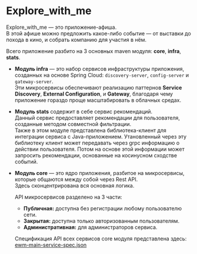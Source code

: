 # Explore_with_me

Explore_with_me — это приложение-афиша.  
В этой афише можно предложить какое-либо событие — от выставки до похода в кино, и собрать компанию для участия в нём.

Всего приложение разбито на 3 основных maven модуля: **core**, **infra**, **stats**.

- **Модуль infra** — это набор сервисов инфраструктуры приложения,
  созданных на основе Spring Cloud: `discovery-server`, `config-server` и `gateway-server`.  
  Эти микросервисы обеспечивают реализацию паттернов **Service Discovery**, **External Configuration**, и **Gateway**,
  благодаря чему приложение гораздо проще масштабировать в облачных средах.

- **Модуль stats** содержит в себе сервис рекомендаций.  
  Данный сервис предоставляет рекомендации для пользователя, созданные методом совместной фильтрации.  
  Также в этом модуле представлена библиотека-клиент для интеграции сервиса с Java-приложением. Утановленный через эту библиотеку клиент может передавать через grpc информацию о действии пользователя. Потом на основе этой информации может запросить рекомендации, основанные на косинусном сходстве событий.  

- **Модуль core** — это ядро приложения, разбитое на микросервисы, которые общаются между собой через Rest API.  
  Здесь сконцентрирована вся основная логика.

  API микросервисов разделено на 3 части:
    - **Публичная:** доступна без регистрации любому пользователю сети.
    - **Закрытая:** доступна только авторизованным пользователям.
    - **Административная:** для администраторов сервиса.

  Спецификация API всех сервисов core модуля представлена здесь:  
  [ewm-main-service-spec.json](ewm-main-service-spec.json)

